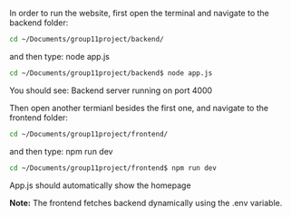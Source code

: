 
In order to run the website, first open the terminal and navigate to the backend folder:


```bash
cd ~/Documents/group11project/backend/
```

and then type: node app.js

```bash
cd ~/Documents/group11project/backend$ node app.js
```

You should see: Backend server running on port 4000


Then open another termianl besides the first one, and navigate to the frontend folder:

```bash
cd ~/Documents/group11project/frontend/
```

and then type: npm run dev

```bash
cd ~/Documents/group11project/frontend$ npm run dev
```

App.js should automatically show the homepage 


**Note:**  The frontend fetches backend dynamically using the .env variable.

